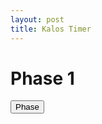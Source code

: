 ```yaml
---
layout: post
title: Kalos Timer
---
```


<h1>Phase <a id="phase">1</a></h1>

<script>
    var phase = 0;
    var phasemap = ['1','2-1','2-2','2-3','2-4']
    function togglePhase() {
            if (phase < 4) {
                phase++;
            }
            document.getElementById("phase").innerHTML = phasemap[phase];
    };
    </script>

<button onClick="togglePhase()">Phase</button>